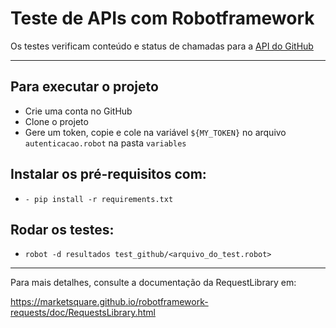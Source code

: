 # Teste de APIs com Robotframework

Os testes verificam conteúdo e status de chamadas para a [API do GitHub](https://docs.github.com/pt/rest)
***
## Para executar o projeto 
* Crie uma conta no GitHub
* Clone o projeto
* Gere um token, copie e cole na variável `${MY_TOKEN}` no arquivo `autenticacao.robot` na pasta `variables`

##  Instalar os pré-requisitos com:
* `- pip install -r requirements.txt`

## Rodar os testes:
* `robot -d resultados test_github/<arquivo_do_test.robot>`  

***

Para mais detalhes, consulte a documentação da RequestLibrary em: 

https://marketsquare.github.io/robotframework-requests/doc/RequestsLibrary.html